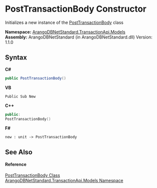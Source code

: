 # PostTransactionBody Constructor 
 

Initializes a new instance of the <a href="9d8ed3cd-06ca-f476-3eb5-30532e4c9c0f">PostTransactionBody</a> class

**Namespace:**&nbsp;<a href="11a5cf74-6bc1-28c9-ea61-87f0e62011a0">ArangoDBNetStandard.TransactionApi.Models</a><br />**Assembly:**&nbsp;ArangoDBNetStandard (in ArangoDBNetStandard.dll) Version: 1.1.0

## Syntax

**C#**<br />
``` C#
public PostTransactionBody()
```

**VB**<br />
``` VB
Public Sub New
```

**C++**<br />
``` C++
public:
PostTransactionBody()
```

**F#**<br />
``` F#
new : unit -> PostTransactionBody
```


## See Also


#### Reference
<a href="9d8ed3cd-06ca-f476-3eb5-30532e4c9c0f">PostTransactionBody Class</a><br /><a href="11a5cf74-6bc1-28c9-ea61-87f0e62011a0">ArangoDBNetStandard.TransactionApi.Models Namespace</a><br />
